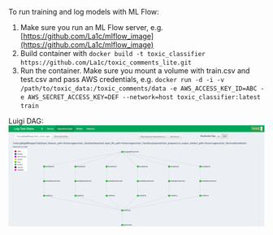To run training and log models with ML Flow:
1. Make sure you run an ML Flow server, e.g. [https://github.com/La1c/mlflow_image](https://github.com/La1c/mlflow_image)
2. Build container with `docker build -t toxic_classifier https://github.com/La1c/toxic_comments_lite.git`
3. Run the container. Make sure you mount a volume with train.csv and test.csv and pass AWS credentials, e.g.
`docker run -d -i -v /path/to/toxic_data:/toxic_comments/data -e AWS_ACCESS_KEY_ID=ABC -e AWS_SECRET_ACCESS_KEY=DEF --network=host toxic_classifier:latest train`

Luigi DAG:
![dag](dag.PNG)
